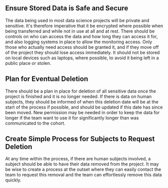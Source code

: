 ## Ensure Stored Data is Safe and Secure

The data being used in most data science projects will be private and sensitive. It's therefore imperative that it be encrypted where possible when being transferred and while not in use at all and at rest. There should be controls on who can access the data and how long they can access it for, and also logging systems in place to allow the monitoring access. Only those who actually need access should be granted it, and if they move off of the project they should lose access immediately. It should not be stored on local devices such as laptops, where possible, to avoid it being left in a public place or stolen.

## Plan for Eventual Deletion

There should be a plan in place for deletion of all sensitive data once the project is finished and it is no longer needed. If there is data on human subjects, they should be informed of when this deletion date will be at the start of the process if possible, and should be updated if this date has since been moved. New permission may be needed in order to keep the data for longer if the team want to use it for significantly longer than was communicated to the cohort.

## Create Simple Process for Subjects to Request Deletion

At any time within the process, if there are human subjects involved, a subject should be able to have their data removed from the project. It may be wise to create a process at the outset where they can easily contact the team to request this removal and the team can effortlessly remove this data quickly. 